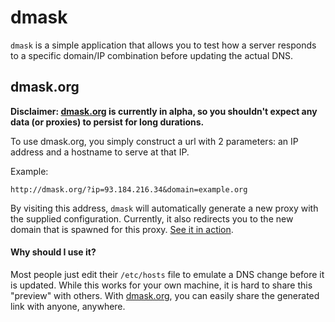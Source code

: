 # dmask

`dmask` is a simple application that allows you to test how a server responds to a specific domain/IP combination before updating the actual DNS.


## dmask.org

**Disclaimer: [dmask.org](http://dmask.org) is currently in alpha, so you shouldn't expect any data (or proxies) to persist for long durations.**

To use dmask.org, you simply construct a url with 2 parameters: an IP address and a hostname to serve at that IP.

Example:

```http
http://dmask.org/?ip=93.184.216.34&domain=example.org
```

By visiting this address, `dmask` will automatically generate a new proxy with the supplied configuration. Currently, it also redirects you to the new domain that is spawned for this proxy. [See it in action](http://dmask.org/?ip=93.184.216.34&domain=example.org).


#### Why should I use it?

Most people just edit their `/etc/hosts` file to emulate a DNS change before it is updated. While this works for your own machine, it is hard to share this "preview" with others. With [dmask.org](http://dmask.org), you can easily share the generated link with anyone, anywhere.
